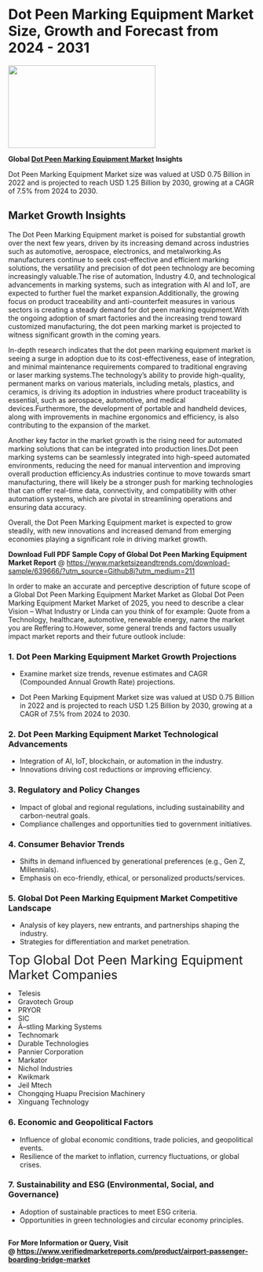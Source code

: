 <H1>Dot Peen Marking Equipment Market Size, Growth and Forecast from 2024 - 2031</H1><img class="aligncenter size-medium wp-image-584254" src="https://thirdeyenews.in/wp-content/uploads/2024/09/Global-Market-Research-300x168.jpeg" alt="" width="300" height="168" /><p><strong>Global&nbsp;<a href="https://www.marketsizeandtrends.com/download-sample/639666/?utm_source=Github8j?utm_medium=211">Dot Peen Marking Equipment Market</a> Insights</strong></p><p>Dot Peen Marking Equipment Market size was valued at USD 0.75 Billion in 2022 and is projected to reach USD 1.25 Billion by 2030, growing at a CAGR of 7.5% from 2024 to 2030.</p><p><h2>Market Growth Insights</h2> <p>The Dot Peen Marking Equipment market is poised for substantial growth over the next few years, driven by its increasing demand across industries such as automotive, aerospace, electronics, and metalworking.As manufacturers continue to seek cost-effective and efficient marking solutions, the versatility and precision of dot peen technology are becoming increasingly valuable.The rise of automation, Industry 4.0, and technological advancements in marking systems, such as integration with AI and IoT, are expected to further fuel the market expansion.Additionally, the growing focus on product traceability and anti-counterfeit measures in various sectors is creating a steady demand for dot peen marking equipment.With the ongoing adoption of smart factories and the increasing trend toward customized manufacturing, the dot peen marking market is projected to witness significant growth in the coming years.</p> <p>In-depth research indicates that the dot peen marking equipment market is seeing a surge in adoption due to its cost-effectiveness, ease of integration, and minimal maintenance requirements compared to traditional engraving or laser marking systems.The technology’s ability to provide high-quality, permanent marks on various materials, including metals, plastics, and ceramics, is driving its adoption in industries where product traceability is essential, such as aerospace, automotive, and medical devices.Furthermore, the development of portable and handheld devices, along with improvements in machine ergonomics and efficiency, is also contributing to the expansion of the market.</p> <p>Another key factor in the market growth is the rising need for automated marking solutions that can be integrated into production lines.Dot peen marking systems can be seamlessly integrated into high-speed automated environments, reducing the need for manual intervention and improving overall production efficiency.As industries continue to move towards smart manufacturing, there will likely be a stronger push for marking technologies that can offer real-time data, connectivity, and compatibility with other automation systems, which are pivotal in streamlining operations and ensuring data accuracy.</p> <p>Overall, the Dot Peen Marking Equipment market is expected to grow steadily, with new innovations and increased demand from emerging economies playing a significant role in driving market growth.</p> <p><span class=""><strong>Download Full PDF Sample Copy of Global Dot Peen Marking Equipment Market Report</strong> @ <a href="https://www.marketsizeandtrends.com/download-sample/639666/?utm_source=Github8j?utm_medium=211" target="_blank">https://www.marketsizeandtrends.com/download-sample/639666/?utm_source=Github8j?utm_medium=211</a></span></p><p>In order to make an accurate and perceptive description of future scope of a Global&nbsp;Dot Peen Marking Equipment Market Market as Global&nbsp;Dot Peen Marking Equipment Market Market of 2025, you need to describe a clear Vision &ndash; What Industry or Linda can you think of for example: Quote from a Technology, healthcare, automotive, renewable energy, name the market you are Reffering to.However, some general trends and factors usually impact market reports and their future outlook include:</p><h3>1.&nbsp;<strong>Dot Peen Marking Equipment Market Growth Projections</strong></h3><ul><li>Examine market size trends, revenue estimates and CAGR (Compounded Annual Growth Rate) projections.</li><li><p>Dot Peen Marking Equipment Market size was valued at USD 0.75 Billion in 2022 and is projected to reach USD 1.25 Billion by 2030, growing at a CAGR of 7.5% from 2024 to 2030.</p></li></ul><h3>2.&nbsp;<strong>Dot Peen Marking Equipment Market Technological Advancements</strong></h3><ul><li>Integration of AI, IoT, blockchain, or automation in the industry.</li><li>Innovations driving cost reductions or improving efficiency.</li></ul><h3>3.&nbsp;<strong>Regulatory and Policy Changes</strong></h3><ul><li>Impact of global and regional regulations, including sustainability and carbon-neutral goals.</li><li>Compliance challenges and opportunities tied to government initiatives.</li></ul><h3>4.&nbsp;<strong>Consumer Behavior Trends</strong></h3><ul><li>Shifts in demand influenced by generational preferences (e.g., Gen Z, Millennials).</li><li>Emphasis on eco-friendly, ethical, or personalized products/services.</li></ul><h3>5.&nbsp;<strong>Global Dot Peen Marking Equipment Market Competitive Landscape</strong></h3><ul><li>Analysis of key players, new entrants, and partnerships shaping the industry.</li><li>Strategies for differentiation and market penetration.</li></ul><p data-pm-slice="1 1 []"><span style="color: inherit; font-family: inherit; font-size: 25px;">Top Global Dot Peen Marking Equipment Market Companies</span></p><div class="" data-test-id=""><p><li>Telesis</li><li> Gravotech Group</li><li> PRYOR</li><li> SIC</li><li> Ã–stling Marking Systems</li><li> Technomark</li><li> Durable Technologies</li><li> Pannier Corporation</li><li> Markator</li><li> Nichol Industries</li><li> Kwikmark</li><li> Jeil Mtech</li><li> Chongqing Huapu Precision Machinery</li><li> Xinguang Technology</li></p></div><h3>6.&nbsp;<strong>Economic and Geopolitical Factors</strong></h3><ul><li>Influence of global economic conditions, trade policies, and geopolitical events.</li><li>Resilience of the market to inflation, currency fluctuations, or global crises.</li></ul><h3>7.&nbsp;<strong>Sustainability and ESG (Environmental, Social, and Governance)</strong></h3><ul><li>Adoption of sustainable practices to meet ESG criteria.</li><li>Opportunities in green technologies and circular economy principles.</li></ul><h2><strong style="font-size: 14px;">For More Information or Query, Visit @&nbsp;</strong><a style="background-color: #ffffff; font-size: 14px;" href="https://www.marketsizeandtrends.com/report/dot-peen-marking-equipment-market/" target="_blank">https://www.verifiedmarketreports.com/product/airport-passenger-boarding-bridge-market</a></h2>